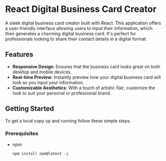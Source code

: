 # React Digital Business Card Creator

A sleek digital business card creator built with React. This application offers a user-friendly interface allowing users to input their information, which then generates a charming digital business card. It's perfect for professionals looking to share their contact details in a digital format.

## Features

- **Responsive Design**: Ensures that the business card looks great on both desktop and mobile devices.
- **Real-time Preview**: Instantly preview how your digital business card will look as you input your information.
- **Customizable Aesthetics**: With a touch of artistic flair, customize the look to suit your personal or professional brand.

## Getting Started

To get a local copy up and running follow these simple steps.

### Prerequisites

- npm
  ```sh
  npm install npm@latest -g
